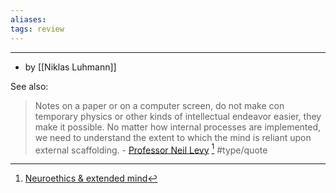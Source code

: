 ```yaml
---
aliases:
tags: review 
---
```

---
- by [[Niklas Luhmann]]

See also:
> Notes on a paper or on a computer screen, do not make con
temporary physics or other kinds of intellectual endeavor easier, they make it possible.
> No matter how internal processes are implemented, we need to understand the extent to which the mind is reliant upon external scaffolding.
> \- [Professor Neil Levy](https://philpeople.org/profiles/neil-levy) [^1]
> #type/quote


[^1]:  [Neuroethics & extended mind](https://philpapers.org/rec/LEVNAT)

